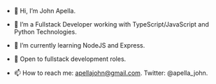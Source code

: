 - 👋 Hi, I’m John Apella.  

- 👀 I’m a Fullstack Developer working with TypeScript/JavaScript and Python Technologies.
 
- 🌱 I’m currently learning NodeJS and Express. 

- 💞️ Open to fullstack development roles. 

- 📫 How to reach me: apellajohn@gmail.com. Twitter: @apella_john.

<!---
apella1/apella1 is a ✨ special ✨ repository because its `README.md` (this file) appears on your GitHub profile.
You can click the Preview link to take a look at your changes.
--->
